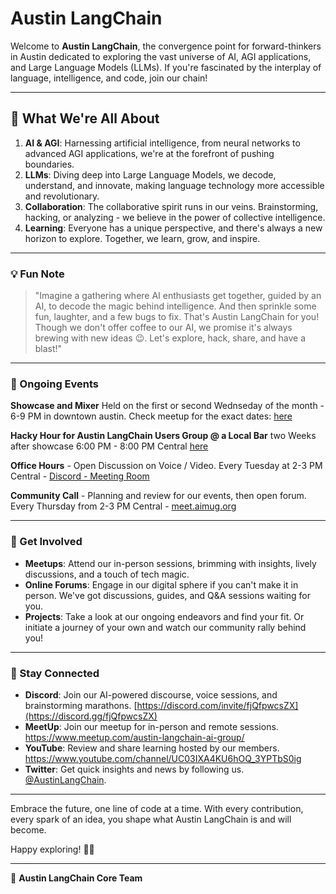 # Austin LangChain

Welcome to **Austin LangChain**, the convergence point for forward-thinkers in Austin dedicated to exploring the vast universe of AI, AGI applications, and Large Language Models (LLMs). If you're fascinated by the interplay of language, intelligence, and code, join our chain!

---

## 🚀 What We're All About

1. **AI & AGI**: Harnessing artificial intelligence, from neural networks to advanced AGI applications, we're at the forefront of pushing boundaries.
2. **LLMs**: Diving deep into Large Language Models, we decode, understand, and innovate, making language technology more accessible and revolutionary.
3. **Collaboration**: The collaborative spirit runs in our veins. Brainstorming, hacking, or analyzing - we believe in the power of collective intelligence.
4. **Learning**: Everyone has a unique perspective, and there's always a new horizon to explore. Together, we learn, grow, and inspire.

---

### 💡 Fun Note
>
> "Imagine a gathering where AI enthusiasts get together, guided by an AI, to decode the magic behind intelligence. And then sprinkle some fun, laughter, and a few bugs to fix. That's Austin LangChain for you! Though we don't offer coffee to our AI, we promise it's always brewing with new ideas 😉. Let's explore, hack, share, and have a blast!"

---

### 📅 Ongoing Events
**Showcase and Mixer**
Held on the first or second Wednseday of the month - 6-9 PM in downtown austin. Check meetup for the exact dates: [here](https://www.meetup.com/austin-langchain-ai-group/)

**Hacky Hour for Austin LangChain Users Group @ a Local Bar** two Weeks after showcase 6:00 PM - 8:00 PM Central [here](https://www.meetup.com/austin-langchain-ai-group/events/300593457/)

**Office Hours** - Open Discussion on Voice / Video. Every Tuesday at 2-3 PM Central - [Discord - Meeting Room](https://discord.gg/fjQfpwcsZX)

**Community Call** - Planning and review for our events, then open forum. Every Thursday from 2-3 PM Central - [meet.aimug.org](https://meet.aimug.org/session/1b5321b1-e360-4b4a-bc33-9307dc4782de)

---

### 🤝 Get Involved

- **Meetups**: Attend our in-person sessions, brimming with insights, lively discussions, and a touch of tech magic.
- **Online Forums**: Engage in our digital sphere if you can't make it in person. We've got discussions, guides, and Q&A sessions waiting for you.
- **Projects**: Take a look at our ongoing endeavors and find your fit. Or initiate a journey of your own and watch our community rally behind you!

---

### 📣 Stay Connected

- **Discord**: Join our AI-powered discourse, voice sessions, and brainstorming marathons. [https://discord.com/invite/fjQfpwcsZX](https://discord.gg/fjQfpwcsZX)
- **MeetUp**: Join our meetup for in-person and remote sessions. <https://www.meetup.com/austin-langchain-ai-group/>
- **YouTube**: Review and share learning hosted by our members. <https://www.youtube.com/channel/UC03IXA4KU6hOQ_3YPTbS0ig>
- **Twitter**: Get quick insights and news by following us. [@AustinLangChain](<https://twitter.com/AustinLangChain>).

---

Embrace the future, one line of code at a time. With every contribution, every spark of an idea, you shape what Austin LangChain is and will become.

Happy exploring! 🚀🌟

---

👥 **Austin LangChain Core Team**
